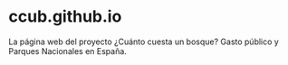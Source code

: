 ccub.github.io
==============

La página web del proyecto ¿Cuánto cuesta un bosque? Gasto público y Parques Nacionales en España.
